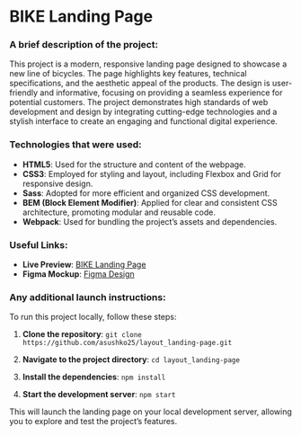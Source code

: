 # BIKE Landing Page

### A brief description of the project:
This project is a modern, responsive landing page designed to showcase a new line of bicycles. The page highlights key features, technical specifications, and the aesthetic appeal of the products. The design is user-friendly and informative, focusing on providing a seamless experience for potential customers. The project demonstrates high standards of web development and design by integrating cutting-edge technologies and a stylish interface to create an engaging and functional digital experience.

### Technologies that were used:

- **HTML5**: Used for the structure and content of the webpage.
- **CSS3**: Employed for styling and layout, including Flexbox and Grid for responsive design.
- **Sass**: Adopted for more efficient and organized CSS development.
- **BEM (Block Element Modifier)**: Applied for clear and consistent CSS architecture, promoting modular and reusable code.
- **Webpack**: Used for bundling the project’s assets and dependencies.

### Useful Links:

- **Live Preview**: [BIKE Landing Page](https://asushko25.github.io/layout_landing-page/)
- **Figma Mockup**: [Figma Design](https://www.figma.com/file/NZQAIydtHo5QkINyGLHNcq/BIKE-New-Version?node-id=0%3A1)

### Any additional launch instructions:

To run this project locally, follow these steps:

1. **Clone the repository**:
   `git clone https://github.com/asushko25/layout_landing-page.git`

2. **Navigate to the project directory**:
   `cd layout_landing-page`

3. **Install the dependencies**:
   `npm install`

4. **Start the development server**:
   `npm start`

This will launch the landing page on your local development server, allowing you to explore and test the project’s features.
